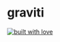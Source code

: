 # graviti
[![built with love](https://forthebadge.com/images/badges/built-with-love.svg)](https://sahajmap.netlify.app/)

